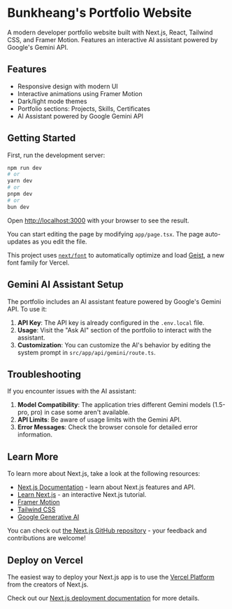 # Bunkheang's Portfolio Website

A modern developer portfolio website built with Next.js, React, Tailwind CSS, and Framer Motion. Features an interactive AI assistant powered by Google's Gemini API.

## Features

- Responsive design with modern UI
- Interactive animations using Framer Motion
- Dark/light mode themes
- Portfolio sections: Projects, Skills, Certificates
- AI Assistant powered by Google Gemini API

## Getting Started

First, run the development server:

```bash
npm run dev
# or
yarn dev
# or
pnpm dev
# or
bun dev
```

Open [http://localhost:3000](http://localhost:3000) with your browser to see the result.

You can start editing the page by modifying `app/page.tsx`. The page auto-updates as you edit the file.

This project uses [`next/font`](https://nextjs.org/docs/app/building-your-application/optimizing/fonts) to automatically optimize and load [Geist](https://vercel.com/font), a new font family for Vercel.

## Gemini AI Assistant Setup

The portfolio includes an AI assistant feature powered by Google's Gemini API. To use it:

1. **API Key**: The API key is already configured in the `.env.local` file.
2. **Usage**: Visit the "Ask AI" section of the portfolio to interact with the assistant.
3. **Customization**: You can customize the AI's behavior by editing the system prompt in `src/app/api/gemini/route.ts`.

## Troubleshooting

If you encounter issues with the AI assistant:

1. **Model Compatibility**: The application tries different Gemini models (1.5-pro, pro) in case some aren't available.
2. **API Limits**: Be aware of usage limits with the Gemini API.
3. **Error Messages**: Check the browser console for detailed error information.

## Learn More

To learn more about Next.js, take a look at the following resources:

- [Next.js Documentation](https://nextjs.org/docs) - learn about Next.js features and API.
- [Learn Next.js](https://nextjs.org/learn) - an interactive Next.js tutorial.
- [Framer Motion](https://www.framer.com/motion/)
- [Tailwind CSS](https://tailwindcss.com/docs)
- [Google Generative AI](https://ai.google.dev/)

You can check out [the Next.js GitHub repository](https://github.com/vercel/next.js) - your feedback and contributions are welcome!

## Deploy on Vercel

The easiest way to deploy your Next.js app is to use the [Vercel Platform](https://vercel.com/new?utm_medium=default-template&filter=next.js&utm_source=create-next-app&utm_campaign=create-next-app-readme) from the creators of Next.js.

Check out our [Next.js deployment documentation](https://nextjs.org/docs/app/building-your-application/deploying) for more details.
